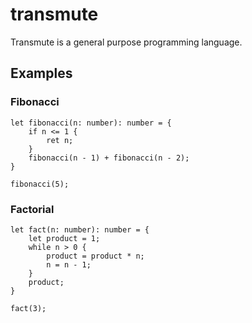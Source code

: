 # transmute

Transmute is a general purpose programming language.

## Examples

### Fibonacci
```
let fibonacci(n: number): number = {
    if n <= 1 {
        ret n;
    }
    fibonacci(n - 1) + fibonacci(n - 2);
}

fibonacci(5);
```

### Factorial
```
let fact(n: number): number = {
    let product = 1;
    while n > 0 {
        product = product * n;
        n = n - 1;
    }
    product;
}

fact(3);
```
